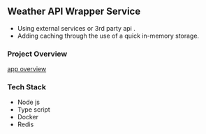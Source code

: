 ## Weather API Wrapper Service

- Using external services or 3rd party api .
- Adding caching through the use of a quick in-memory storage.

### Project Overview

[app overview]([weather-api-scrapper.png](https://github.com/ahmed11fawzy/-Weather-API-Wrapper-Service/blob/main/weather-api-scrapper.png))

### Tech Stack

- Node js
- Type script
- Docker
- Redis

